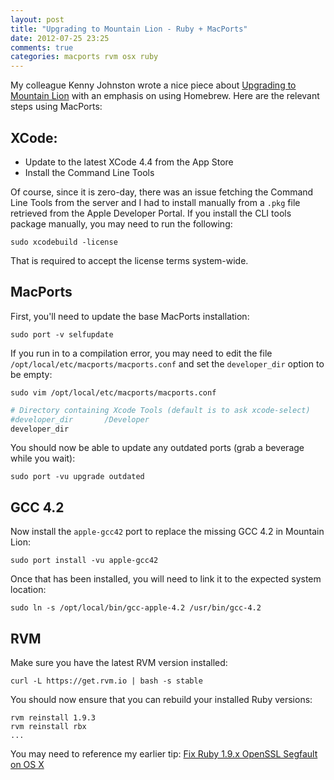 ```yaml
---
layout: post
title: "Upgrading to Mountain Lion - Ruby + MacPorts"
date: 2012-07-25 23:25
comments: true
categories: macports rvm osx ruby
---
```


My colleague Kenny Johnston wrote a nice piece about [Upgrading to Mountain Lion](http://coderwall.com/p/dtbuqg) with an emphasis on using Homebrew. Here are the relevant steps using MacPorts:


## XCode:

* Update to the latest XCode 4.4 from the App Store
* Install the Command Line Tools

Of course, since it is zero-day, there was an issue fetching the Command Line Tools from the server and I had to install manually from a `.pkg` file retrieved from the Apple Developer Portal. If you install the CLI tools package manually, you may need to run the following:

    sudo xcodebuild -license

That is required to accept the license terms system-wide.


## MacPorts

First, you'll need to update the base MacPorts installation:

    sudo port -v selfupdate

If you run in to a compilation error, you may need to edit the file `/opt/local/etc/macports/macports.conf` and set the `developer_dir` option to be empty:

    sudo vim /opt/local/etc/macports/macports.conf

```bash /opt/local/etc/macports/macports.conf
# Directory containing Xcode Tools (default is to ask xcode-select)
#developer_dir       /Developer
developer_dir
```

You should now be able to update any outdated ports (grab a beverage while you wait):

    sudo port -vu upgrade outdated


## GCC 4.2

Now install the `apple-gcc42` port to replace the missing GCC 4.2 in Mountain Lion:

    sudo port install -vu apple-gcc42

Once that has been installed, you will need to link it to the expected system location:

    sudo ln -s /opt/local/bin/gcc-apple-4.2 /usr/bin/gcc-4.2


## RVM

Make sure you have the latest RVM version installed:

    curl -L https://get.rvm.io | bash -s stable

You should now ensure that you can rebuild your installed Ruby versions:

    rvm reinstall 1.9.3
    rvm reinstall rbx
    ...

You may need to reference my earlier tip: [Fix Ruby 1.9.x OpenSSL Segfault on OS X](http://phlippers.net/blog/2012/07/10/fix-ruby-1-dot-9-x-openssl-segfault-on-os-x/)
